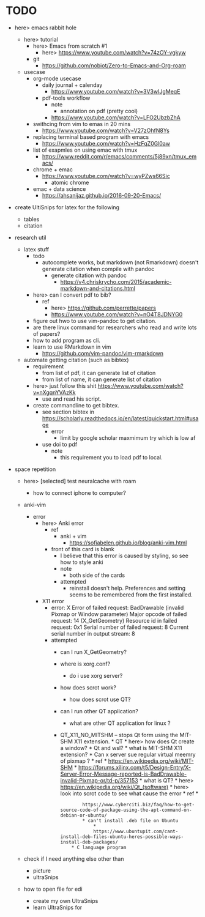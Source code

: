 # TODO
* here> emacs rabbit hole
    * here> tutorial 
        * here> Emacs from scratch #1
            * here> https://www.youtube.com/watch?v=74zOY-vgkyw
        * git
            * https://github.com/nobiot/Zero-to-Emacs-and-Org-roam
    * usecase
        * org-mode usecase 
            * daily journal + calenday
                * https://www.youtube.com/watch?v=3V3wIJgMeqE
            * pdf-tools workflow 
                * note
                    * annotation on pdf (pretty cool)
                * https://www.youtube.com/watch?v=LFO2UbzbZhA
        * swithcing from vim to emas in 20 mins 
            * https://www.youtube.com/watch?v=V27zOhfN8Ys
        * replacing terminal based program with emacs
            * https://www.youtube.com/watch?v=HzFqZ0Gl0aw
        * list of exapmles on using emac with tmux
            * https://www.reddit.com/r/emacs/comments/5j89xn/tmux_emacs/
        * chrome + emac
            * https://www.youtube.com/watch?v=wyPZws66Sic
                * atomic chrome
        * emac + data science
            * https://ahsanijaz.github.io/2016-09-20-Emacs/

* create UltiSnips for latex for the following
    * tables
    * citation

* research util
    * latex stuff
        * todo 
            * autocomplete works, but markdown (not Rmarkdown) doesn't generate citation when compile
                with pandoc
                * generate citation with pandoc
                    * https://v4.chriskrycho.com/2015/academic-markdown-and-citations.html
        * here> can I convert pdf to bib?
            * ref
                * here> https://github.com/perrette/papers
                * https://www.youtube.com/watch?v=nO4T8JDNYG0
        * figure out hwo to use vim-pandoc to get citation.
        * are there linux command for researchers who read and write lots of papers?
        * how to add program as cli.
        * learn to use RMarkdown in vim 
            * https://github.com/vim-pandoc/vim-rmarkdown
    * automate getting citation (such as bibtex)
        * requirement
            * from list of pdf, it can generate list of citation
            * from list of name, it can generate list of citation
        * here> just follow this shit https://www.youtube.com/watch?v=nXgqnYVAzKk
            * use and read his script. 
        * create commandline to get bibtex.
            * see section bibtex in https://scholarly.readthedocs.io/en/latest/quickstart.html#usage 
                * error
                    * limit by google scholar maxmimum try which is low af
            * use doi to pdf
                * note
                    * this requirement you to load pdf to local.

* space repetition 
    * here> [selected] test neuralcache with roam 
        * how to connect iphone to computer?

    * anki-vim 
        * error
            * here> Anki error
                * ref
                    * anki + vim
                        * https://sofiabelen.github.io/blog/anki-vim.html
                * front of this card is blank 
                    * I believe that this error is caused by styling, so see how to style anki
                    * note
                        * both side of the cards 
                    * attempted
                        * reinstall doesn't help. Preferences and setting seems to be remembered from
                            the first installed.
            * X11 error
                * error:
                    X Error of failed request:  BadDrawable (invalid Pixmap or Window parameter)
                      Major opcode of failed request:  14 (X_GetGeometry)
                      Resource id in failed request:  0x1
                      Serial number of failed request:  8
                      Current serial number in output stream:  8
                * attempted
                    * can I run X_GetGeometry?
                    * where is xorg.conf?
                        * do i use xorg server?
                    * how does scrot work?
                        * how does scrot use QT?
                    * can I run other QT application?
                        * what are other QT application for linux ?
                  * QT_X11_NO_MITSHM – stops Qt form using the MIT-SHM X11 extension.
                        * QT
                            * here> how does Qt create a window?
                            * Qt and wsl?
                        * what is MIT-SHM X11 extension?
                            * Can x server sue regular virtual meemry of pixmap ?
                        * ref
                            * https://en.wikipedia.org/wiki/MIT-SHM
                            *
                            https://forums.xilinx.com/t5/Design-Entry/X-Server-Error-Message-reported-is-BadDrawable-invalid-Pixmap-or/td-p/357153
                        * what is QT?
                            * here> https://en.wikipedia.org/wiki/Qt_(software)
                        * here> look into scrot code to see what cause the error
                            * ref
                                *

                                https://www.cyberciti.biz/faq/how-to-get-source-code-of-package-using-the-apt-command-on-debian-or-ubuntu/
                                * can't install .deb file on Ubuntu
                                    *
                                    https://www.ubuntupit.com/cant-install-deb-files-ubuntu-heres-possible-ways-install-deb-packages/
                            * C language program 


    * check if I need anything else other than 
        * picture 
        * ultraSnips
    * how to open file for edi
        * create my own UltraSnips
        * learn UltraSnips for 
